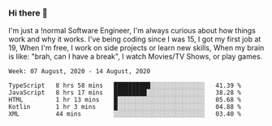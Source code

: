 ### Hi there 👋

I'm just a !normal Software Engineer, I'm always curious about how things work and why it works. I've being coding since I was 15, I got my first job at 19, When I'm free, I work on side projects or learn new skills, When my brain is like: "brah, can I have a break", I watch Movies/TV Shows, or play games.

<!--START_SECTION:waka-->
```text
Week: 07 August, 2020 - 14 August, 2020

TypeScript   8 hrs 58 mins   ██████████░░░░░░░░░░░░░░░   41.39 % 
JavaScript   8 hrs 17 mins   █████████░░░░░░░░░░░░░░░░   38.28 % 
HTML         1 hr 13 mins    █░░░░░░░░░░░░░░░░░░░░░░░░   05.68 % 
Kotlin       1 hr 3 mins     █░░░░░░░░░░░░░░░░░░░░░░░░   04.88 % 
XML          44 mins         ░░░░░░░░░░░░░░░░░░░░░░░░░   03.40 %
```
<!--END_SECTION:waka-->

<!--
**Oudmane/Oudmane** is a ✨ _special_ ✨ repository because its `README.md` (this file) appears on your GitHub profile.

Here are some ideas to get you started:

- 🔭 I’m currently working on ...
- 🌱 I’m currently learning ...
- 👯 I’m looking to collaborate on ...
- 🤔 I’m looking for help with ...
- 💬 Ask me about ...
- 📫 How to reach me: ...
- 😄 Pronouns: ...
- ⚡ Fun fact: ...
-->
